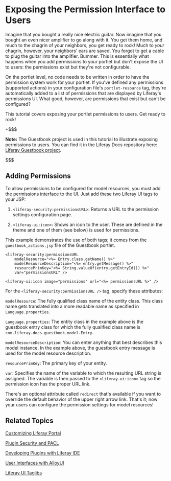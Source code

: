 # Exposing the Permission Interface to Users [](id=exposing-the-permission-interface-to-users)

Imagine that you bought a really nice electric guitar. Now imagine that you
bought an even nicer amplifier to go along with it. You get them home, and much
to the chagrin of your neighbors, you get ready to rock! Much to *your*
chagrin, however, your neighbors' ears are saved. You forgot to get a cable to
plug the guitar into the amplifier. Bummer. This is essentially what happens
when you add permissions to your portlet but don't expose the UI to users: the
permissions exist but they're not configurable.

On the portlet level, no code needs to be written in order to have the
permission system work for your portlet. If you've defined any permissions
(supported actions) in your configuration file's `portlet-resource` tag, they're
automatically added to a list of permissions that are displayed by Liferay's
permissions UI. What good, however, are permissions that exist but can't be
configured? 

This tutorial covers exposing your portlet permissions to users. Get ready to 
rock! 

+$$$

**Note:** The Guestbook project is used in this tutorial to illustrate exposing
permissions to users. You can find it in the Liferay Docs repository here:
[Liferay Guestbook project](https://github.com/liferay/liferay-docs/tree/6.2.x/develop/tutorials/code/01-mvc/learning-sdk/portlets/guestbook-portlet).

$$$

## Adding Permissions [](id=adding-permissions)

To allow permissions to be configured for model resources, you must add the
permissions interface to the UI. Just add these two Liferay UI tags to your JSP:

1. `<liferay-security:permissionsURL>`: Returns a URL to the permission settings
   configuration page. 

2. `<liferay-ui:icon>`: Shows an icon to the user. These are defined in the
   theme and one of them (see below) is used for permissions. 

This example demonstrates the use of both tags; it comes from the
`guestbook_actions.jsp` file of the Guestbook portlet. 

    <liferay-security:permissionsURL
        modelResource="<%= Entry.class.getName() %>"
        modelResourceDescription="<%= entry.getMessage() %>"
        resourcePrimKey="<%= String.valueOf(entry.getEntryId()) %>"
        var="permissionsURL" />

    <liferay-ui:icon image="permissions" url="<%= permissionsURL %>" />

For the `<liferay-security:permissionsURL />` tag, specify these attributes: 

`modelResource`: The fully qualified class name of the entity class. This
class name gets translated into a more readable name as specified in
`Language.properties`. 

`Language.properties`: The entity class in the example above is the guestbook
entry class for which the fully qualified class name is
`com.liferay.docs.guestbook.model.Entry`.

`modelResourceDescription`: You can enter anything that best describes this
model instance. In the example above, the guestbook entry message is used for
the model resource description. 

`resourcePrimKey`: The primary key of your entity. 

`var`: Specifies the name of the variable to which the resulting URL string
is assigned. The variable is then passed to the `<liferay-ui:icon>` tag
so the permission icon has the proper URL link.

There's an optional attribute called `redirect` that's available if you want to
override the default behavior of the upper right arrow link. That's it; now your
users can configure the permission settings for model resources!

## Related Topics [](id=related-topics)

[Customizing Liferay Portal](/develop/tutorials/-/knowledge_base/6-2/customizing-liferay-portal)

[Plugin Security and PACL](/develop/tutorials/-/knowledge_base/6-2/plugin-security-and-pacl)

[Developing Plugins with Liferay IDE](/develop/tutorials/-/knowledge_base/6-2/liferay-ide)

[User Interfaces with AlloyUI](/develop/tutorials/-/knowledge_base/6-2/alloyui)

[Liferay UI Taglibs](/develop/tutorials/-/knowledge_base/6-2/liferay-ui-taglibs)
